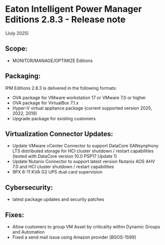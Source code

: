 # Eaton Intelligent Power Manager Editions 2.8.3 - Release note
(July 2025)

## Scope:

* MONITOR/MANAGE/OPTIMIZE Editions

## Packaging:

IPM Editions 2.8.3 is delivered in the following formats:

* OVA package for VMware workstation 17 or VMware 7.0 or higher
* OVA package for VirtualBox 7.1.x
* Hyper-V virtual appliance package (current supported version 2025, 2022, 2019)
* Upgrade package for existing customers

## Virtualization Connector Updates:
* Update VMware vCenter Connector to support DataCore SANsynphony LTS distributed storage for HCI cluster shutdown / restart capabilities (tested with DataCore version 10.0 PSP17 Update 1)
* Update Nutanix Connector to support latest version Nutanix AOS AHV 7.0 and HCI cluster shutdown / restart capabilities
* 9PX 6-11 KVA G2 UPS  dual card supervision

## Cybersecurity:
* latest package updates and security patches

## Fixes:
* Allow customers to group VM Asset by criticality within Dynamic Groups and Automation
* Fixed a send mail issue using Amazon provider \[BSOS-1599\]
